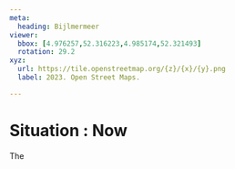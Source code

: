 ```yaml
---
meta:
  heading: Bijlmermeer
viewer:
  bbox: [4.976257,52.316223,4.985174,52.321493]
  rotation: 29.2
xyz:
  url: https://tile.openstreetmap.org/{z}/{x}/{y}.png
  label: 2023. Open Street Maps.

---
```

# Situation : Now
The

